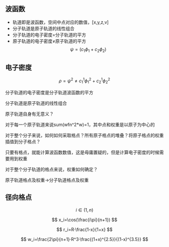 ## 波函数
- 轨道即是波函数，空间中点对应的数值，[x,y,z,v]
- 分子轨道是原子轨道的线性组合
- 分子轨道的电子密度=分子轨道的平方
- 原子轨道的电子密度≠原子轨道的平方
$$
\psi = (c_1\phi_1+c_2\phi_2)
$$

## 电子密度

$$
\rho = \psi ^2 \ne c_1^1\phi_1^2+c_2^1\phi_2^2
$$

分子轨道的电子密度是分子轨道波函数的平方

分子轨道是原子轨道的线性组合

原子轨道自身有无意义？

对于每一个原子轨道来说sum(wfn^2*w)=1，其中点和权重是以原子为中心的

对于整个分子来说，如何如何采取格点？所有原子格点的堆叠？将原子格点的权重插值到分子格点？

只要有格点，就能计算波函数数值，这是毋庸置疑的，但是计算电子密度的时候需要用到权重

对于整个分子轨道的格点来说，权重如何确定？

原子轨道格点及权重→分子轨道格点及权重

## 径向格点

$$
i \in (1,n)
$$

$$
x_i=\cos(\frac{i\pi}{n+1})
$$

$$
r_i=R·\frac{1-x}{1+x}
$$

$$
w_i=\frac{2\pi}{n+1}·R^3·\frac{(1+x)^{2.5}}{(1-x)^{3.5}}
$$